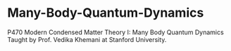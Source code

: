# Many-Body-Quantum-Dynamics
P470 Modern Condensed Matter Theory I: Many Body Quantum Dynamics
Taught by Prof. Vedika Khemani at Stanford University.
